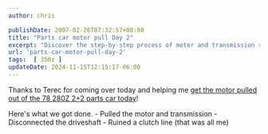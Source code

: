 ```yaml
---
author: chris

publishDate: 2007-02-26T07:32:57+00:00
title: "Parts car motor pull Day 2"
excerpt: "Discover the step-by-step process of motor and transmission removal from a '78 280z 2+2 parts car in this insightful blog post."
url: 'parts-car-motor-pull-day-2'
tags:  [ 350z ] 
updateDate: 2024-11-15T12:15:17-06:00
---
```


Thanks to Terec for coming over today and helping me [get the motor pulled out of the 78 280Z 2+2 parts car today](/project-240z-day-2-of-parts-car-motor-pull)!

    
Here's what we got done.
    - Pulled the motor and transmission
    - Disconnected the driveshaft
    - Ruined a clutch line (that was all me)
